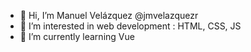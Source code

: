 - 👋 Hi, I’m Manuel Velázquez @jmvelazquezr
- 👀 I’m interested in web development : HTML, CSS, JS
- 🌱 I’m currently learning Vue

<!---
jmvelazquezr/jmvelazquezr is a ✨ special ✨ repository because its `README.md` (this file) appears on your GitHub profile.
You can click the Preview link to take a look at your changes.
--->
